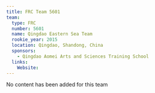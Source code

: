 ```yaml
---
title: FRC Team 5601
team:
  type: FRC
  number: 5601
  name: Qingdao Eastern Sea Team
  rookie_year: 2015
  location: Qingdao, Shandong, China
  sponsors:
    - Qingdao Aomei Arts and Sciences Training School
  links:
    Website: 
---
```

No content has been added for this team